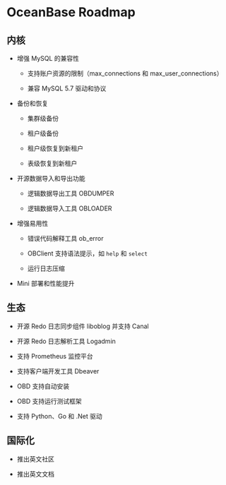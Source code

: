 OceanBase Roadmap 
======================================



内核 
-----------------------

* 增强 MySQL 的兼容性

  * 支持账户资源的限制（max_connections 和 max_user_connections）

    
  
  * 兼容 MySQL 5.7 驱动和协议

    
  

  

* 备份和恢复

  * 集群级备份

    
  
  * 租户级备份

    
  
  * 租户级恢复到新租户

    
  
  * 表级恢复到新租户

    
  

  

* 开源数据导入和导出功能

  * 逻辑数据导出工具 OBDUMPER

    
  
  * 逻辑数据导入工具 OBLOADER

    
  

  

* 增强易用性

  * 错误代码解释工具 ob_error

    
  
  * OBClient 支持语法提示，如 `help` 和 `select`

    
  
  * 运行日志压缩

    
  

  

* Mini 部署和性能提升

  




生态 
-----------------------

* 开源 Redo 日志同步组件 liboblog 并支持 Canal

  

* 开源 Redo 日志解析工具 Logadmin

  

* 支持 Prometheus 监控平台

  

* 支持客户端开发工具 Dbeaver

  

* OBD 支持自动安装

  

* OBD 支持运行测试框架

  

* 支持 Python、Go 和 .Net 驱动

  




国际化 
------------------------

* 推出英文社区

  

* 推出英文文档

  



